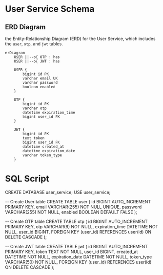 # User Service Schema

## ERD Diagram

the Entity-Relationship Diagram (ERD) for the User Service, which includes the `user`, `otp`, and `jwt` tables.

```mermaid
erDiagram
    USER ||--o{ OTP : has
    USER ||--o{ JWT : has

    USER {
        bigint id PK
        varchar email UK
        varchar password
        boolean enabled
    }

    OTP {
        bigint id PK
        varchar otp
        datetime expiration_time
        bigint user_id FK
    }

    JWT {
        bigint id PK
        text token
        bigint user_id FK
        datetime created_at
        datetime expiration_date
        varchar token_type
    }

```

# SQL Script
CREATE DATABASE user_service;
USE user_service;

-- Create User table
CREATE TABLE user (
    id BIGINT AUTO_INCREMENT PRIMARY KEY,
    email VARCHAR(255) NOT NULL UNIQUE,
    password VARCHAR(255) NOT NULL,
    enabled BOOLEAN DEFAULT FALSE
);

-- Create OTP table
CREATE TABLE otp (
    id BIGINT AUTO_INCREMENT PRIMARY KEY,
    otp VARCHAR(6) NOT NULL,
    expiration_time DATETIME NOT NULL,
    user_id BIGINT,
    FOREIGN KEY (user_id) REFERENCES user(id) ON DELETE CASCADE
);

-- Create JWT table
CREATE TABLE jwt (
    id BIGINT AUTO_INCREMENT PRIMARY KEY,
    token TEXT NOT NULL,
    user_id BIGINT,
    created_at DATETIME NOT NULL,
    expiration_date DATETIME NOT NULL,
    token_type VARCHAR(50) NOT NULL,
    FOREIGN KEY (user_id) REFERENCES user(id) ON DELETE CASCADE
);

